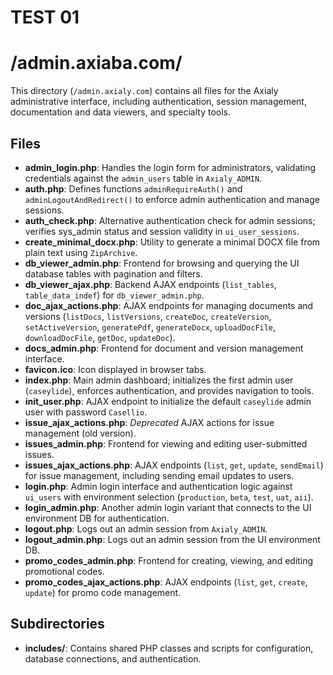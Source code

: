 # TEST 01

# /admin.axiaba.com/

This directory (`/admin.axialy.com`) contains all files for the Axialy administrative interface, including authentication, session management, documentation and data viewers, and specialty tools.

## Files

- **admin_login.php**: Handles the login form for administrators, validating credentials against the `admin_users` table in `Axialy_ADMIN`.
- **auth.php**: Defines functions `adminRequireAuth()` and `adminLogoutAndRedirect()` to enforce admin authentication and manage sessions.
- **auth_check.php**: Alternative authentication check for admin sessions; verifies sys_admin status and session validity in `ui_user_sessions`.
- **create_minimal_docx.php**: Utility to generate a minimal DOCX file from plain text using `ZipArchive`.
- **db_viewer_admin.php**: Frontend for browsing and querying the UI database tables with pagination and filters.
- **db_viewer_ajax.php**: Backend AJAX endpoints (`list_tables`, `table_data_indef`) for `db_viewer_admin.php`.
- **doc_ajax_actions.php**: AJAX endpoints for managing documents and versions (`listDocs`, `listVersions`, `createDoc`, `createVersion`, `setActiveVersion`, `generatePdf`, `generateDocx`, `uploadDocFile`, `downloadDocFile`, `getDoc`, `updateDoc`).
- **docs_admin.php**: Frontend for document and version management interface.
- **favicon.ico**: Icon displayed in browser tabs.
- **index.php**: Main admin dashboard; initializes the first admin user (`caseylide`), enforces authentication, and provides navigation to tools.
- **init_user.php**: AJAX endpoint to initialize the default `caseylide` admin user with password `Casellio`.
- **issue_ajax_actions.php**: *Deprecated* AJAX actions for issue management (old version).
- **issues_admin.php**: Frontend for viewing and editing user-submitted issues.
- **issues_ajax_actions.php**: AJAX endpoints (`list`, `get`, `update`, `sendEmail`) for issue management, including sending email updates to users.
- **login.php**: Admin login interface and authentication logic against `ui_users` with environment selection (`production`, `beta`, `test`, `uat`, `aii`).
- **login_admin.php**: Another admin login variant that connects to the UI environment DB for authentication.
- **logout.php**: Logs out an admin session from `Axialy_ADMIN`.
- **logout_admin.php**: Logs out an admin session from the UI environment DB.
- **promo_codes_admin.php**: Frontend for creating, viewing, and editing promotional codes.
- **promo_codes_ajax_actions.php**: AJAX endpoints (`list`, `get`, `create`, `update`) for promo code management.

## Subdirectories

- **includes/**: Contains shared PHP classes and scripts for configuration, database connections, and authentication.

